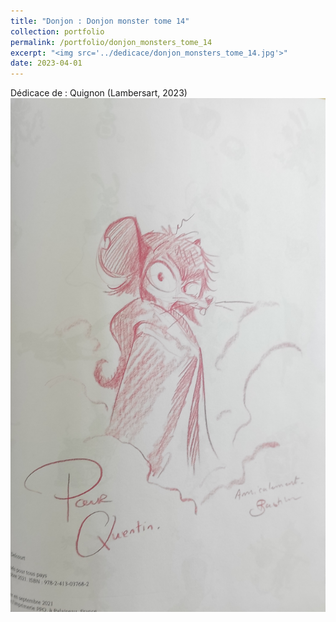 ```yaml
---
title: "Donjon : Donjon monster tome 14"
collection: portfolio
permalink: /portfolio/donjon_monsters_tome_14
excerpt: "<img src='../dedicace/donjon_monsters_tome_14.jpg'>"
date: 2023-04-01
---
```


Dédicace de : Quignon (Lambersart, 2023)
<img src='../dedicace/donjon_monsters_tome_14.jpg'>